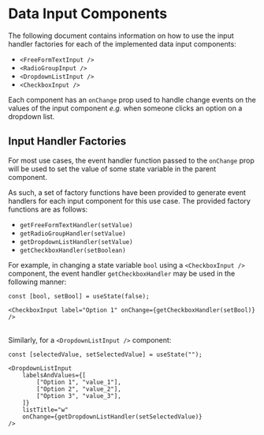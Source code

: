 # Data Input Components
The following document contains information on how to use the input handler factories for each of the implemented data input components:

* `<FreeFormTextInput />`
* `<RadioGroupInput />`
* `<DropdownListInput />`
* `<CheckboxInput />`

Each component has an `onChange` prop used to handle change events on the values of the input component *e.g.* when someone clicks an option on a dropdown list. 

## Input Handler Factories
For most use cases, the event handler function passed to the `onChange` prop will be used to set the value of some state variable in the parent component.

As such, a set of factory functions have been provided to generate event handlers for each input component for this use case.
The provided factory functions are as follows:

* `getFreeFormTextHandler(setValue)`
* `getRadioGroupHandler(setValue)`
* `getDropdownListHandler(setValue)`
* `getCheckboxHandler(setBoolean)`

For example, in changing a state variable `bool` using a `<CheckboxInput />` component, the event handler `getCheckboxHandler` may be used in the following manner:
    
`const [bool, setBool] = useState(false);`

    <CheckboxInput label="Option 1" onChange={getCheckboxHandler(setBool)} />
\
Similarly, for a `<DropdownListInput />` component:

`const [selectedValue, setSelectedValue] = useState("");`

    <DropdownListInput
        labelsAndValues={[
            ["Option 1", "value_1"],
            ["Option 2", "value_2"],
            ["Option 3", "value_3"],
        ]}
        listTitle="w"
        onChange={getDropdownListHandler(setSelectedValue)}
    />


